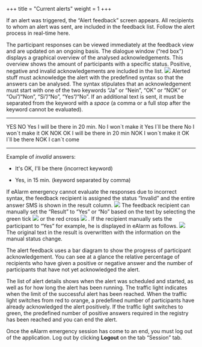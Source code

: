 +++
title = "Current alerts"
weight = 1
+++

If an alert was triggered, the “Alert feedback” screen appears. All
recipients to whom an alert was sent, are included in the feedback list.
Follow the alert process in real-time here.

The participant responses can be viewed immediately at the feedback view
and are updated on an ongoing basis. The dialogue window (“red box”)
displays a graphical overview of the analysed acknowledgements. This
overview shows the amount of participants with a specific status.
Positive, negative and invalid acknowledgements are included in the
list.
![](/img/alert_feedback_en.0b99be6c31ac76617452935af1b85ca2.png?width=700&classes=shadow)
Alerted stuff must acknowledge the alert with the predefined syntax so
that the answers can be analysed. The syntax stipulates that an
acknowledgement must start with one of the two keywords “Ja” or “Nein”,
“OK” or “NOK” or “Oui”/“Non”, “Si”/“No”, “Yes”/“No”. If an additional
text is sent, it must be separated from the keyword with a *space* (a
comma or a full stop after the keyword cannot be evaluated).

  -------------------------------- ----------------------
  YES                              NO
  Yes I will be there in 20 min.   No I won\`t make it
  Yes I\`ll be there               No I won\`t make it
  OK                               NOK
  OK I will be there in 20 min     NOK I won\`t make it
  OK I\`ll be there                NOK I can\`t come
  -------------------------------- ----------------------

Example of *invalid* answers:

- It's OK, I'll be there (incorrect keyword)

- Yes, in 15 min. (keyword separated by comma)

    

If eAlarm emergency cannot evaluate the responses due to incorrect
syntax, the feedback recipient is assigned the status “Invalid” and the
entire answer SMS is shown in the result column.
![](/img/feedback_negativ_neu_en.png)
The feedback recipient can manually set the “Result” to “Yes” or “No”
based on the text by selecting the green tick
![](/img/gutzeichengruen_en.png)
or the red cross
![](/img/xrot_en.png)
. If the recipient manually sets the participant to “Yes” for example,
he is displayed in eAlarm as follows.
![](/img/manuelgesetzt_en.png)
The original text in the result is overwritten with the information on
the manual status change.

The alert feedback uses a bar diagram to show the progress of
participant acknowledgement. You can see at a glance the relative
percentage of recipients who have given a positive or negative answer
and the number of participants that have not yet acknowledged the alert.

The list of alert details shows when the alert was scheduled and
started, as well as for how long the alert has been running. The traffic
light indicates when the limit of the successful alert has been reached.
When the traffic light switches from red to orange, a predefined number
of participants have already acknowledged the alert positively. If the
traffic light switches to green, the predefined number of positive
answers required in the registry has been reached and you can end the
alert.

Once the eAlarm emergency session has come to an end, you must log out
of the application. Log out by clicking **Logout** on the tab “Session”
tab.
